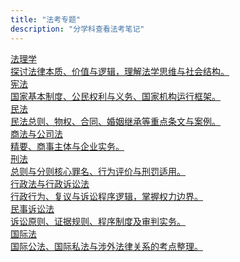 ```yaml
---
title: "法考专题"
description: "分学科查看法考笔记"
---
```


<div class="law-list">

<a href="/posts/theory/" class="law-card">
  <div class="law-title">法理学</div>
  <div class="law-desc">探讨法律本质、价值与逻辑，理解法学思维与社会结构。</div>
</a>

<a href="/posts/constitution/" class="law-card">
  <div class="law-title">宪法</div>
  <div class="law-desc">国家基本制度、公民权利与义务、国家机构运行框架。</div>
</a>

<a href="/posts/civil/" class="law-card">
  <div class="law-title">民法</div>
  <div class="law-desc">民法总则、物权、合同、婚姻继承等重点条文与案例。</div>
</a>

<a href="/posts/commercial/" class="law-card">
  <div class="law-title">商法与公司法</div>
  <div class="law-desc">精要、商事主体与企业实务。</div>
</a>

<a href="/posts/criminal/" class="law-card">
  <div class="law-title">刑法</div>
  <div class="law-desc">总则与分则核心罪名、行为评价与刑罚适用。</div>
</a>

<a href="/posts/administrative/" class="law-card">
  <div class="law-title">行政法与行政诉讼法</div>
  <div class="law-desc">行政行为、复议与诉讼程序逻辑，掌握权力边界。</div>
</a>

<a href="/posts/civil-procedure/" class="law-card">
  <div class="law-title">民事诉讼法</div>
  <div class="law-desc">诉讼原则、证据规则、程序制度及审判实务。</div>
</a>

<a href="/posts/international/" class="law-card">
  <div class="law-title">国际法</div>
  <div class="law-desc">国际公法、国际私法与涉外法律关系的考点整理。</div>
</a>

</div>
